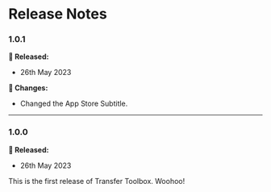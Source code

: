 # Release Notes

### 1.0.1

**🎉 Released:**
- 26th May 2023

**📝 Changes:**
- Changed the App Store Subtitle.

---

### 1.0.0

**🎉 Released:**
- 26th May 2023

This is the first release of Transfer Toolbox. Woohoo!